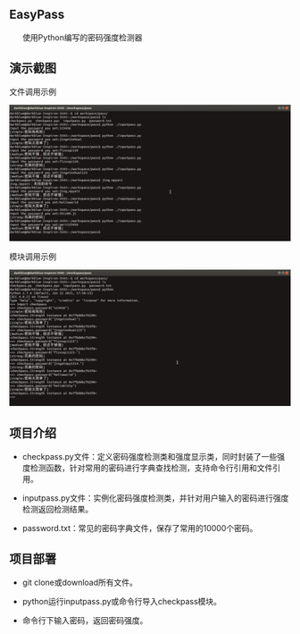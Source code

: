 ## EasyPass

&nbsp;&nbsp;&nbsp;&nbsp;&nbsp;
使用Python编写的密码强度检测器

## 演示截图

文件调用示例

![image](./screenshots/1.png)

模块调用示例

![image](./screenshots/2.png)

## 项目介绍

* checkpass.py文件：定义密码强度检测类和强度显示类，同时封装了一些强度检测函数，针对常用的密码进行字典查找检测，支持命令行引用和文件引用。

* inputpass.py文件：实例化密码强度检测类，并针对用户输入的密码进行强度检测返回检测结果。

* password.txt：常见的密码字典文件，保存了常用的10000个密码。

## 项目部署

* git clone或download所有文件。

* python运行inputpass.py或命令行导入checkpass模块。

* 命令行下输入密码，返回密码强度。
